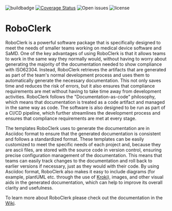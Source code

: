 ![buildbadge](https://img.shields.io/github/actions/workflow/status/MeindertN/RoboClerk/build.yml?branch=main) [![Coverage Status](https://coveralls.io/repos/github/MeindertN/RoboClerk/badge.svg?branch=main&kill_cache=1)](https://coveralls.io/github/MeindertN/RoboClerk?branch=main&kill_cache=1) ![Open issues](https://img.shields.io/github/issues-raw/MeindertN/RoboClerk) ![license](https://img.shields.io/github/license/MeindertN/RoboClerk)

# RoboClerk

RoboClerk is a powerful software package that is specifically designed to meet the needs of smaller teams working on medical device software and SaMD. One of the key advantages of using RoboClerk is that it allows teams to work in the same way they normally would, without having to worry about generating the majority of the documentation needed to show compliance with ISO62304. Instead, RoboClerk retrieves the artifacts that are generated as part of the team's normal development process and uses them to automatically generate the necessary documentation. This not only saves time and reduces the risk of errors, but it also ensures that compliance requirements are met without having to take time away from development activities. RoboClerk follows the "Documentation-as-code" philosophy, which means that documentation is treated as a code artifact and managed in the same way as code. The software is also designed to be run as part of a CI/CD pipeline, which further streamlines the development process and ensures that compliance requirements are met at every stage.

The templates RoboClerk uses to generate the documentation are in Asciidoc format to ensure that the generated documentation is consistent and follows a standardized format. These templates can be easily customized to meet the specific needs of each project and, because they are ascii files, are stored with the source code in version control, ensuring precise configuration management of the documentation. This means that teams can easily track changes to the documentation and roll back to earlier versions if necessary, just as they would with their code. By using Asciidoc format, RoboClerk also makes it easy to include diagrams (for example, plantUML etc. through the use of [Kroki](https://kroki.io/)), images, and other visual aids in the generated documentation, which can help to improve its overall clarity and usefulness. 

To learn more about RoboClerk please check out the documentation in the [Wiki](https://github.com/MeindertN/RoboClerk/wiki). 
